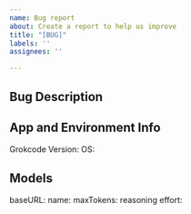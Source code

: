 ```yaml
---
name: Bug report
about: Create a report to help us improve
title: "[BUG]"
labels: ''
assignees: ''

---
```


## Bug Description
<!-- NOTE: from v0.0.18, you can submit a bug from the app by typing /bug, it'll open a window to github issue create, with the model info pre-filled -->


## App and Environment Info
Grokcode Version: <!-- grokcode --version -->
OS: <!-- macos/win -->

## Models <!-- get from /config or from ~/.grok.json -->
baseURL:
name:
maxTokens:
reasoning effort:

